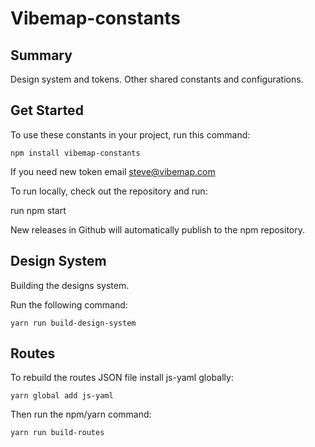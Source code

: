 # Vibemap-constants

## Summary
Design system and tokens. Other shared constants and configurations. 

## Get Started

To use these constants in your project, run this command:

```
npm install vibemap-constants
```

If you need new token email steve@vibemap.com

To run locally, check out the repository and run: 

run npm start

New releases in Github will automatically publish to the npm repository. 

## Design System

Building the designs system. 

Run the following command:

```
yarn run build-design-system
```

## Routes

To rebuild the routes JSON file install js-yaml globally: 

```
yarn global add js-yaml
```

Then run the npm/yarn command: 

```
yarn run build-routes
```